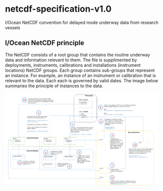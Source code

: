 # netcdf-specification-v1.0
I/Ocean NetCDF convention for delayed mode underway data from research vessels

## I/Ocean NetCDF principle
The NetCDF consists of a root group that contains the routine underway data and information relevant to them. The file is supplimented by deployments, instruments, calibrations and installations (instrument locations) NetCDF groups. Each group contains sub-groups that represent an instance. For example, an instance of an instrument or calibration that is relevant to the data. Each each is governed by valid dates. The image below summaries the principle of instances to the data.

![NetCDF-workflow](images/NetCDF_workflow.png)
